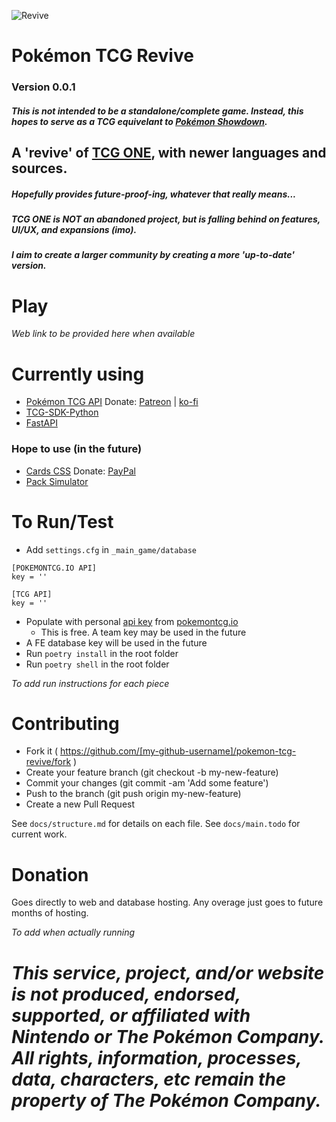 ![Revive](https://images.pokemontcg.io/base1/89_hires.png)
# Pokémon TCG Revive
### Version 0.0.1
##### This is not intended to be a standalone/complete game. Instead, this hopes to serve as a TCG equivelant to [Pokémon Showdown](https://pokemonshowdown.com/).

## A 'revive' of [TCG ONE](https://tcgone.net/), with newer languages and sources.
##### Hopefully provides *future-proof*-ing, whatever that really means...
##### TCG ONE is NOT an abandoned project, but is falling behind on features, UI/UX, and expansions (imo).
##### I aim to create a larger community by creating a more 'up-to-date' version.

# Play
 _Web link to be provided here when available_

# Currently using
 - [Pokémon TCG API](https://pokemontcg.io/) Donate: [Patreon](https://www.patreon.com/pokemon_tcg_api) | [ko-fi](https://ko-fi.com/pokemontcg)
 - [TCG-SDK-Python](https://github.com/PokemonTCG/pokemon-tcg-sdk-python)
 - [FastAPI](https://fastapi.tiangolo.com/tutorial/encoder/?h=json)
 
### Hope to use (in the future)
 - [Cards CSS](https://github.com/simeydotme/pokemon-cards-css) Donate: [PayPal](https://www.paypal.com/paypalme/simey/1)
 - [Pack Simulator](https://github.com/Pepper0ni/TTS-PTCG-Pack-Simulator)

# To Run/Test
 - Add `settings.cfg` in `_main_game/database`
```
[POKEMONTCG.IO API]
key = ''

[TCG API]
key = ''
```
 - Populate with personal [api key](https://dev.pokemontcg.io/dashboard) from [pokemontcg.io](https://dev.pokemontcg.io/)
    - This is free. A team key may be used in the future
 - A FE database key will be used in the future
 - Run `poetry install` in the root folder
 - Run `poetry shell` in the root folder
 
 _To add run instructions for each piece_

 # Contributing
 - Fork it ( https://github.com/[my-github-username]/pokemon-tcg-revive/fork )
 - Create your feature branch (git checkout -b my-new-feature)
 - Commit your changes (git commit -am 'Add some feature')
 - Push to the branch (git push origin my-new-feature)
 - Create a new Pull Request

 See `docs/structure.md` for details on each file.
 See `docs/main.todo` for current work.

 # Donation
Goes directly to web and database hosting. Any overage just goes to future months of hosting.

 _To add when actually running_


# _**This service, project, and/or website is not produced, endorsed, supported, or affiliated with Nintendo or The Pokémon Company. All rights, information, processes, data,  characters, etc remain the property of The Pokémon Company.**_